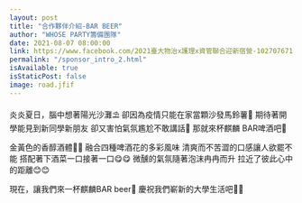 ```yaml
---
layout: post
title: "合作夥伴介紹-BAR BEER"
author: "WHOSE PARTY籌備團隊"
date: 2021-08-07 08:00:00
link: https://www.facebook.com/2021臺大物治x護理x資管聯合迎新宿營-102707671523379/
permalink: "/sponsor_intro_2.html"
isAvailable: true
isStaticPost: false
image: road.jfif
---
```



炎炎夏日，腦中想著陽光沙灘⛱️
卻因為疫情只能在家當顆沙發馬鈴薯🥔
期待著開學能見到新同學新朋友
卻又害怕氣氛尷尬不敢講話🤨
那就來杯麒麟 BAR啤酒吧🍻

金黃色的香醇酒體🍺🍺
融合四種啤酒花的多彩風味
清爽而不苦澀的口感讓人欲罷不能
搭配著下酒菜一口接著一口😋😋
微醺的氣氛隨著泡沫冉冉而升
拉近了彼此心中的距離😊😊

現在，讓我們來一杯麒麟BAR beer🍻
慶祝我們嶄新的大學生活吧🤩🤩
